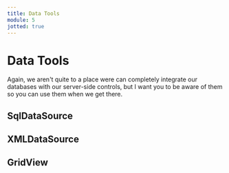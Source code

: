 ```yaml
---
title: Data Tools
module: 5
jotted: true
---
```


# Data Tools

Again, we aren't quite to a place were can completely integrate our databases with our server-side controls, but I want you to be aware of them so you can use them when we get there.

## SqlDataSource

## XMLDataSource

## GridView